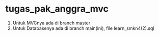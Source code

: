 # tugas_pak_anggra_mvc
1. Untuk MVCnya ada di branch master
2. Untuk Databasenya ada di branch main(ini), file learn_smkn4(2).sql

